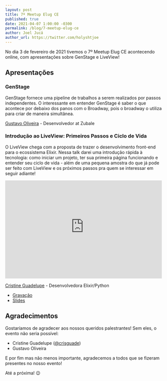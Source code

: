 ```yaml
---
layout: post
title: 7º Meetup Elug CE
published: true
date: 2021-04-07 1:00:00 -0300
permalink: /blog/7-meetup-elug-ce
author: Joel Jucá
author_url: https://twitter.com/holyshtjoe
---
```


No dia 3 de fevereiro de 2021 tivemos o 7º Meetup Elug CE acontecendo online, com apresentações sobre GenStage e LiveView!

## Apresentações

### GenStage

GenStage fornece uma pipeline de trabalhos a serem realizados por passos independentes. O interessante em entender GenStage é saber o que acontece por debaixo dos panos com o Broadway, pois o broadway o utiliza para criar de maneira simultânea.

[Gustavo Oliveira](https://www.linkedin.com/in/gustavo-oliveira-642b23aa/) - Desenvolvedor at Zubale

### Introdução ao LiveView: Primeiros Passos e Ciclo de Vida

O LiveView chega com a proposta de trazer o desenvolvimento front-end para o ecossistema Elixir. Nessa talk darei uma introdução rápida à tecnologia: como iniciar um projeto, ter sua primeira página funcionando e entender seu ciclo de vida - além de uma pequena amostra do que já pode ser feito com LiveView e os próximos passos pra quem se interessar em seguir adiante!

<p style="text-align:center">
  <iframe src="https://www.youtube-nocookie.com/embed/CIgNRzraiNI" frameborder="0" allow="accelerometer; autoplay; clipboard-write; encrypted-media; gyroscope; picture-in-picture" allowfullscreen style="max-width:560px;height:315px;width:100%"></iframe>
</p>

[Cristine Guadelupe](https://www.linkedin.com/in/cristineguadelupe/) - Desenvolvedora Elixir/Python

- [Gravação](https://www.youtube.com/watch?v=CIgNRzraiNI)
- [Slides](https://cristineguadelupe.github.io/projetinho_slides/)

## Agradecimentos

Gostaríamos de agradecer aos nossos queridos palestrantes! Sem eles, o evento não seria possível:

- Cristine Guadelupe ([@crisguade](https://twitter.com/crisguade))
- Gustavo Oliveira

E por fim mas não menos importante, agradecemos a todos que se fizeram presentes no nosso evento!

Até a próxima! 😉
